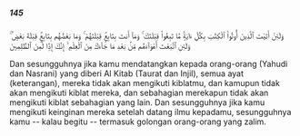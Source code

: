 ##### 145

<span class="ayah">وَلَئِنْ أَتَيْتَ ٱلَّذِينَ أُوتُوا۟ ٱلْكِتَٰبَ بِكُلِّ ءَايَةٍۢ مَّا تَبِعُوا۟ قِبْلَتَكَ ۚ وَمَآ أَنتَ بِتَابِعٍۢ قِبْلَتَهُمْ ۚ وَمَا بَعْضُهُم بِتَابِعٍۢ قِبْلَةَ بَعْضٍۢ ۚ وَلَئِنِ ٱتَّبَعْتَ أَهْوَآءَهُم مِّنۢ بَعْدِ مَا جَآءَكَ مِنَ ٱلْعِلْمِ ۙ إِنَّكَ إِذًۭا لَّمِنَ ٱلظَّٰلِمِينَ</span>

<span class="ayah_translation">Dan sesungguhnya jika kamu mendatangkan kepada orang-orang (Yahudi dan Nasrani) yang diberi Al Kitab (Taurat dan Injil), semua ayat (keterangan), mereka tidak akan mengikuti kiblatmu, dan kamupun tidak akan mengikuti kiblat mereka, dan sebahagian merekapun tidak akan mengikuti kiblat sebahagian yang lain. Dan sesungguhnya jika kamu mengikuti keinginan mereka setelah datang ilmu kepadamu, sesungguhnya kamu -- kalau begitu -- termasuk golongan orang-orang yang zalim.</span>
